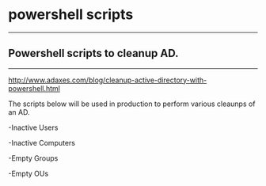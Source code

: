 # powershell scripts

---

## Powershell scripts to cleanup AD.

---

http://www.adaxes.com/blog/cleanup-active-directory-with-powershell.html

The scripts below will be used in production to perform various cleaunps of an AD.

-Inactive Users

-Inactive Computers

-Empty Groups

-Empty OUs
